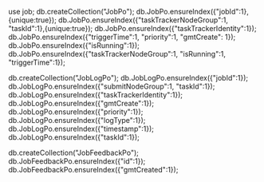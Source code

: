 


use job;
db.createCollection("JobPo");
db.JobPo.ensureIndex({"jobId":1},{unique:true});
db.JobPo.ensureIndex({"taskTrackerNodeGroup":1, "taskId":1},{unique:true});
db.JobPo.ensureIndex({"taskTrackerIdentity":1});
db.JobPo.ensureIndex({"triggerTime":1, "priority":1, "gmtCreate": 1});
db.JobPo.ensureIndex({"isRunning":1});
db.JobPo.ensureIndex({"taskTrackerNodeGroup":1, "isRunning":1, "triggerTime":1});

db.createCollection("JobLogPo");
db.JobLogPo.ensureIndex({"jobId":1});
db.JobLogPo.ensureIndex({"submitNodeGroup":1, "taskId":1});
db.JobLogPo.ensureIndex({"taskTrackerIdentity":1});
db.JobLogPo.ensureIndex({"gmtCreate":1});
db.JobLogPo.ensureIndex({"priority":1});
db.JobLogPo.ensureIndex({"logType":1});
db.JobLogPo.ensureIndex({"timestamp":1});
db.JobLogPo.ensureIndex({"taskId":1});

db.createCollection("JobFeedbackPo");
db.JobFeedbackPo.ensureIndex({"id":1});
db.JobFeedbackPo.ensureIndex({"gmtCreated":1});
